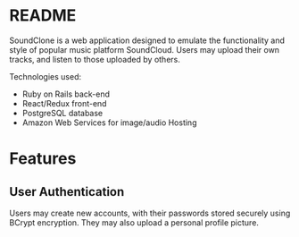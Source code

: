 # README

SoundClone is a web application designed to emulate the functionality and style of popular
music platform SoundCloud.  Users may upload their own tracks, and listen to those uploaded by others.

Technologies used:
  * Ruby on Rails back-end
  * React/Redux front-end
  * PostgreSQL database
  * Amazon Web Services for image/audio Hosting

# Features

## User Authentication

Users may create new accounts, with their passwords stored securely using BCrypt encryption.  They may also upload
a personal profile picture.
